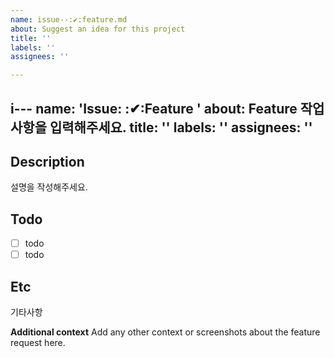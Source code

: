 ```yaml
---
name: issue--:✔:feature.md
about: Suggest an idea for this project
title: ''
labels: ''
assignees: ''

---
```


i---
name: 'Issue: :✔:Feature '
about: Feature 작업 사항을 입력해주세요.
title: ''
labels: ''
assignees: ''
---
## Description
설명을 작성해주세요.
## Todo
- [ ] todo
- [ ] todo
## Etc
기타사항

**Additional context**
Add any other context or screenshots about the feature request here.
